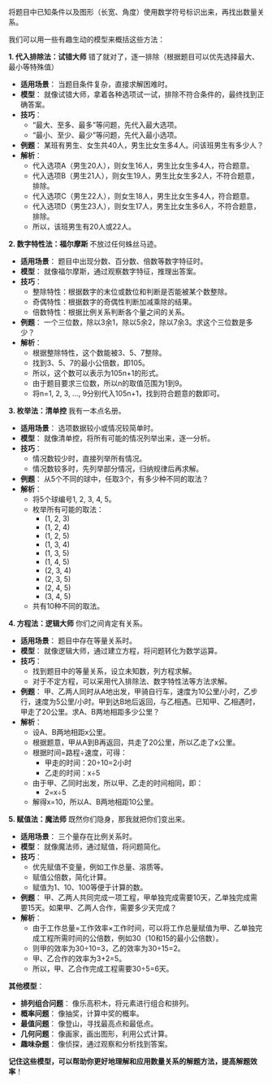 将题目中已知条件以及图形（长宽、角度）使用数学符号标识出来，再找出数量关系。

我们可以用一些有趣生动的模型来概括这些方法：

**1. 代入排除法：试错大师**
错了就对了，逐一排除（根据题目可以优先选择最大、最小等特殊值）
*   **适用场景**： 当题目条件复杂，直接求解困难时。
*   **模型**： 就像试错大师，拿着各种选项试一试，排除不符合条件的，最终找到正确答案。
*   **技巧**： 
    *   “最大、至多、最多”等问题，先代入最大选项。
    *   “最小、至少、最少”等问题，先代入最小选项。
*   **例题**： 某班有男生、女生共40人，男生比女生多4人。问该班男生有多少人？
*   **解析**： 
    *   代入选项A（男生20人），则女生16人，男生比女生多4人，符合题意。
    *   代入选项B（男生21人），则女生19人，男生比女生多2人，不符合题意，排除。
    *   代入选项C（男生22人），则女生18人，男生比女生多4人，符合题意。
    *   代入选项D（男生23人），则女生17人，男生比女生多6人，不符合题意，排除。
    *   所以，该班男生有20人或22人。

**2. 数字特性法：福尔摩斯**
不放过任何蛛丝马迹。
*   **适用场景**： 题目中出现分数、百分数、倍数等数字特征时。
*   **模型**： 就像福尔摩斯，通过观察数字特征，推理出答案。
*   **技巧**： 
    *   整除特性：根据数字的末位或数位和判断是否能被某个数整除。
    *   奇偶特性：根据数字的奇偶性判断加减乘除的结果。
    *   倍数特性：根据比例关系判断各个量之间的关系。
*   **例题**： 一个三位数，除以3余1，除以5余2，除以7余3。求这个三位数是多少？
*   **解析**： 
    *   根据整除特性，这个数能被3、5、7整除。
    *   找到3、5、7的最小公倍数，即105。
    *   所以，这个数可以表示为105n+1的形式。
    *   由于题目要求三位数，所以n的取值范围为1到9。
    *   将n=1, 2, 3, ..., 9分别代入105n+1，找到符合题意的数即可。

**3. 枚举法：清单控**
我有一本点名册。
*   **适用场景**： 选项数据较小或情况较简单时。
*   **模型**： 就像清单控，将所有可能的情况列举出来，逐一分析。
*   **技巧**： 
    *   情况数较少时，直接列举所有情况。
    *   情况数较多时，先列举部分情况，归纳规律后再求解。
*   **例题**： 从5个不同的球中，任取3个，有多少种不同的取法？
*   **解析**： 
    *   将5个球编号1, 2, 3, 4, 5。
    *   枚举所有可能的取法：
        *   (1, 2, 3)
        *   (1, 2, 4)
        *   (1, 2, 5)
        *   (1, 3, 4)
        *   (1, 3, 5)
        *   (1, 4, 5)
        *   (2, 3, 4)
        *   (2, 3, 5)
        *   (2, 4, 5)
        *   (3, 4, 5)
    *   共有10种不同的取法。

**4. 方程法：逻辑大师**
你们之间肯定有关系。
*   **适用场景**： 题目中存在等量关系时。
*   **模型**： 就像逻辑大师，通过建立方程，将问题转化为数学运算。
*   **技巧**： 
    *   找到题目中的等量关系，设立未知数，列方程求解。
    *   对于不定方程，可以采用代入排除法、数字特性法等方法求解。
*   **例题**： 甲、乙两人同时从A地出发，甲骑自行车，速度为10公里/小时，乙步行，速度为5公里/小时。甲到达B地后返回，与乙相遇。已知甲、乙相遇时，甲走了20公里。求A、B两地相距多少公里？
*   **解析**： 
    *   设A、B两地相距x公里。
    *   根据题意，甲从A到B再返回，共走了20公里，所以乙走了x公里。
    *   根据时间=路程÷速度，可得：
        *   甲走的时间：20÷10=2小时
        *   乙走的时间：x÷5
    *   由于甲、乙同时出发，所以甲、乙走的时间相同，即：
        *   2=x÷5
    *   解得x=10，所以A、B两地相距10公里。

**5. 赋值法：魔法师**
既然你们隐身，那我就把你们变出来。
*   **适用场景**： 三个量存在比例关系时。
*   **模型**： 就像魔法师，通过赋值，将问题简化。
*   **技巧**： 
    *   优先赋值不变量，例如工作总量、溶质等。
    *   赋值公倍数，简化计算。
    *   赋值为1、10、100等便于计算的数。
*   **例题**： 甲、乙两人共同完成一项工程，甲单独完成需要10天，乙单独完成需要15天。如果甲、乙两人合作，需要多少天完成？
*   **解析**： 
    *   由于工作总量=工作效率×工作时间，可以将工作总量赋值为甲、乙单独完成工程所需时间的公倍数，例如30（10和15的最小公倍数）。
    *   则甲的效率为30÷10=3，乙的效率为30÷15=2。
    *   甲、乙合作的效率为3+2=5。
    *   所以，甲、乙合作完成工程需要30÷5=6天。

**其他模型**：

*   **排列组合问题**： 像乐高积木，将元素进行组合和排列。
*   **概率问题**： 像抽奖，计算中奖的概率。
*   **最值问题**： 像登山，寻找最高点和最低点。
*   **几何问题**： 像画家，画出图形，利用公式计算。
*   **趣味杂题**： 像侦探，通过观察和分析找到答案。

**记住这些模型，可以帮助你更好地理解和应用数量关系的解题方法，提高解题效率**！

